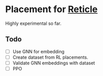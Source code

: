 # Placement for [Reticle](https://github.com/vegaluisjose/reticle)
Highly experimental so far.

## Todo
- [ ] Use GNN for embedding
- [ ] Create dataset from RL placements.
- [ ] Validate GNN embeddings with dataset
- [ ] PPO
